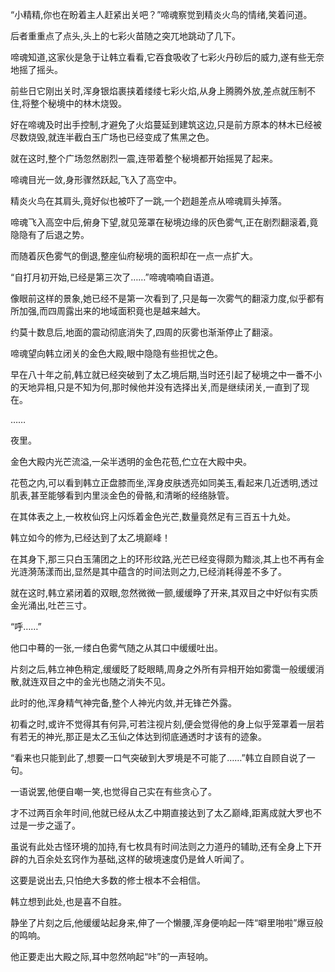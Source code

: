 
“小精精,你也在盼着主人赶紧出关吧？”啼魂察觉到精炎火鸟的情绪,笑着问道。

后者重重点了点头,头上的七彩火苗随之突兀地跳动了几下。

啼魂知道,这家伙是急于让韩立看看,它吞食吸收了七彩火丹砂后的威力,遂有些无奈地摇了摇头。

前些日它刚出关时,浑身银焰裹挟着缕缕七彩火焰,从身上腾腾外放,差点就压制不住,将整个秘境中的林木烧毁。

好在啼魂及时出手控制,才避免了火焰蔓延到建筑这边,只是前方原本的林木已经被尽数烧毁,就连半截白玉广场也已经变成了焦黑之色。

就在这时,整个广场忽然剧烈一震,连带着整个秘境都开始摇晃了起来。

啼魂目光一敛,身形骤然跃起,飞入了高空中。

精炎火鸟在其肩头,竟好似也被吓了一跳,一个趔趄差点从啼魂肩头掉落。

啼魂飞入高空中后,俯身下望,就见笼罩在秘境边缘的灰色雾气,正在剧烈翻滚着,竟隐隐有了后退之势。

而随着灰色雾气的倒退,整座仙府秘境的面积却在一点一点扩大。

“自打月初开始,已经是第三次了……”啼魂喃喃自语道。

像眼前这样的景象,她已经不是第一次看到了,只是每一次雾气的翻滚力度,似乎都有所加强,而四周露出来的地域面积竟也是越来越大。

约莫十数息后,地面的震动彻底消失了,四周的灰雾也渐渐停止了翻滚。

啼魂望向韩立闭关的金色大殿,眼中隐隐有些担忧之色。

早在八十年之前,韩立就已经突破到了太乙境后期,当时还引起了秘境之中一番不小的天地异相,只是不知为何,那时候他并没有选择出关,而是继续闭关,一直到了现在。

……

夜里。

金色大殿内光芒流溢,一朵半透明的金色花苞,伫立在大殿中央。

花苞之内,可以看到韩立正盘膝而坐,浑身皮肤透亮如同美玉,看起来几近透明,透过肌表,甚至能够看到内里淡金色的骨骼,和清晰的经络脉管。

在其体表之上,一枚枚仙窍上闪烁着金色光芒,数量竟然足有三百五十九处。

韩立如今的修为,已经达到了太乙境巅峰！

在其身下,那三只白玉蒲团之上的环形纹路,光芒已经变得颇为黯淡,其上也不再有金光涟漪荡漾而出,显然是其中蕴含的时间法则之力,已经消耗得差不多了。

就在这时,韩立紧闭着的双眼,忽然微微一颤,缓缓睁了开来,其双目之中好似有实质金光涌出,吐芒三寸。

“呼……”

他口中蓦的一张,一缕白色雾气随之从其口中缓缓吐出。

片刻之后,韩立神色稍定,缓缓眨了眨眼睛,周身之外所有异相开始如雾霭一般缓缓消散,就连双目之中的金光也随之消失不见。

此时的他,浑身精气神完备,整个人神光内敛,并无锋芒外露。

初看之时,或许不觉得其有何异,可若注视片刻,便会觉得他的身上似乎笼罩着一层若有若无的神光,那正是太乙玉仙之体达到彻底通透时才该有的迹象。

“看来也只能到此了,想要一口气突破到大罗境是不可能了……”韩立自顾自说了一句。

一语说罢,他便自嘲一笑,也觉得自己实在有些贪心了。

才不过两百余年时间,他就已经从太乙中期直接达到了太乙巅峰,距离成就大罗也不过是一步之遥了。

虽说有此处古怪环境的加持,有七枚具有时间法则之力道丹的辅助,还有全身上下开辟的九百余处玄窍作为基础,这样的破境速度仍是耸人听闻了。

这要是说出去,只怕绝大多数的修士根本不会相信。

韩立想到此处,也是喜不自胜。

静坐了片刻之后,他缓缓站起身来,伸了一个懒腰,浑身便响起一阵“噼里啪啦”爆豆般的鸣响。

他正要走出大殿之际,耳中忽然响起“咔”的一声轻响。